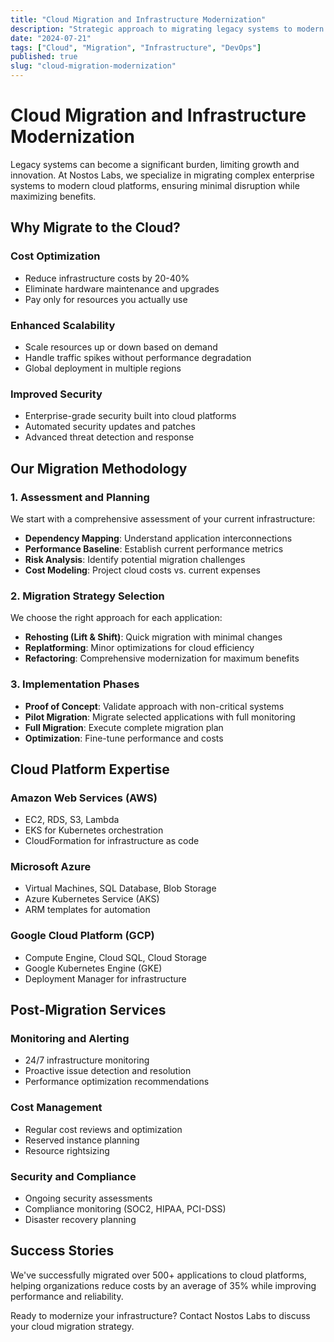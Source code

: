```yaml
---
title: "Cloud Migration and Infrastructure Modernization"
description: "Strategic approach to migrating legacy systems to modern cloud platforms"
date: "2024-07-21"
tags: ["Cloud", "Migration", "Infrastructure", "DevOps"]
published: true
slug: "cloud-migration-modernization"
---
```


# Cloud Migration and Infrastructure Modernization

Legacy systems can become a significant burden, limiting growth and innovation. At Nostos Labs, we specialize in migrating complex enterprise systems to modern cloud platforms, ensuring minimal disruption while maximizing benefits.

## Why Migrate to the Cloud?

### Cost Optimization
- Reduce infrastructure costs by 20-40%
- Eliminate hardware maintenance and upgrades
- Pay only for resources you actually use

### Enhanced Scalability
- Scale resources up or down based on demand
- Handle traffic spikes without performance degradation
- Global deployment in multiple regions

### Improved Security
- Enterprise-grade security built into cloud platforms
- Automated security updates and patches
- Advanced threat detection and response

## Our Migration Methodology

### 1. Assessment and Planning
We start with a comprehensive assessment of your current infrastructure:
- **Dependency Mapping**: Understand application interconnections
- **Performance Baseline**: Establish current performance metrics
- **Risk Analysis**: Identify potential migration challenges
- **Cost Modeling**: Project cloud costs vs. current expenses

### 2. Migration Strategy Selection
We choose the right approach for each application:
- **Rehosting (Lift & Shift)**: Quick migration with minimal changes
- **Replatforming**: Minor optimizations for cloud efficiency
- **Refactoring**: Comprehensive modernization for maximum benefits

### 3. Implementation Phases
- **Proof of Concept**: Validate approach with non-critical systems
- **Pilot Migration**: Migrate selected applications with full monitoring
- **Full Migration**: Execute complete migration plan
- **Optimization**: Fine-tune performance and costs

## Cloud Platform Expertise

### Amazon Web Services (AWS)
- EC2, RDS, S3, Lambda
- EKS for Kubernetes orchestration
- CloudFormation for infrastructure as code

### Microsoft Azure
- Virtual Machines, SQL Database, Blob Storage
- Azure Kubernetes Service (AKS)
- ARM templates for automation

### Google Cloud Platform (GCP)
- Compute Engine, Cloud SQL, Cloud Storage
- Google Kubernetes Engine (GKE)
- Deployment Manager for infrastructure

## Post-Migration Services

### Monitoring and Alerting
- 24/7 infrastructure monitoring
- Proactive issue detection and resolution
- Performance optimization recommendations

### Cost Management
- Regular cost reviews and optimization
- Reserved instance planning
- Resource rightsizing

### Security and Compliance
- Ongoing security assessments
- Compliance monitoring (SOC2, HIPAA, PCI-DSS)
- Disaster recovery planning

## Success Stories

We've successfully migrated over 500+ applications to cloud platforms, helping organizations reduce costs by an average of 35% while improving performance and reliability.

Ready to modernize your infrastructure? Contact Nostos Labs to discuss your cloud migration strategy.